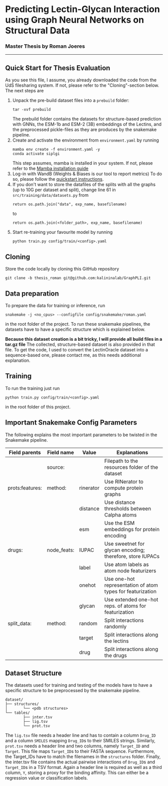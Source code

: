 # Predicting Lectin-Glycan Interaction using Graph Neural Networks on Structural Data

### Master Thesis by Roman Joeres

---

## Quick Start for Thesis Evaluation

As you see this file, I assume, you already downloaded the code from the UdS filesharing system. If not, please refer 
to the "Cloning"-section below. The next steps are
1. Unpack the pre-build dataset files into a `prebuild` folder:
   ```shell
   tar -xvf prebuild
   ```
   The prebuild folder contains the datasets for structure-based prediction with GNNs, the ESM-1b and ESM-2 (3B) 
   embeddings of the Lectins, and the preprocessed pickle-files as they are produces by the snakemake pipeline.
2. Create and activate the environment from ``environment.yaml`` by running
   ```shell
   mamba env create -f environment.yaml -y
   conda activate siplgi
   ```
   This step assumes, mamba is installed in your system. If not, please refer to the 
   [Mamba installation guide](https://mamba.readthedocs.io/en/latest/installation.html#existing-conda-install)
3. Log-in with WandB (Weights & Biases is our tool to report metrics)
   To do so, please follow the [quickstart instructions](https://docs.wandb.ai/quickstart).
4. If you don't want to store the datafiles of the splits with all the graphs (up to 10G per dataset and split), change 
   line 61 in `src/training/data/datasets.py` from
   ```shell
   return os.path.join("data", exp_name, basefilename)
   ```
   to
   ```shell
   return os.path.join(<folder_path>, exp_name, basefilename)
   ```
5. Start re-training your favourite model by running
   ```shell
   python train.py config/train/<config>.yaml
   ```

## Cloning

Store the code locally by cloning this GitHub repository

```shell
git clone -b thesis_roman git@github.com:kalininalab/GraphPLI.git
```

## Data preparation

To prepare the data for training or inference, run

```shell
snakemake -j <no_cpus> --configfile config/snakemake/roman.yaml
```

in the root folder of the project. To run these snakemake pipelines, the datasets have to have a specific structure 
which is explained below.

**Because this dataset creation is a bit tricky, I will provide all build files in a tar.gz file**
The collected, structure-based dataset is also provided in that file. To get the code, I used to convert the 
LectinOracle dataset into a sequence-based one, please contact me, as this needs additional explanation.

## Training

To run the training just run

```shell
python train.py config/train/<config>.yaml
```

in the root folder of this project.


## Important Snakemake Config Parameters

The following explains the most important parameters to be twisted in the Snakemake pipeline.

| Field parents   | Field name  | Value      | Explanations                                               |
|-----------------|-------------|------------|------------------------------------------------------------|
|                 | source:     | <filepath> | Filepath to the resources folder of the dataset            |
| prots:features: | method:     | rinerator  | Use RINerator to compute protein graphs                    |
|                 |             | distance   | Use distance thresholds between Calpha atoms               |
|                 |             | esm        | Use the ESM embeddings for protein encoding                |
| drugs:          | node_feats: | IUPAC      | Use sweetnet for glycan encoding; therefore, store IUPACs  |
|                 |             | label      | Use atom labels as atom node featurizers                   |
|                 |             | onehot     | Use one-hot representation of atom types for featurization |
|                 |             | glycan     | Use extended one-hot reps. of atoms for featurization      |
| split_data:     | method:     | random     | Split interactions randomly                                |
|                 |             | target     | Split interactions along the lectins                       |
|                 |             | drug       | Split interactions along the drugs                         |

## Dataset Structure

The datasets used for training and testing of the models have to have a specific structure to be preprocessed by the 
snakemake pipeline. 

```
dataset/
├── structures/
│       └── <pdb structures>
└── tables/
        ├── inter.tsv
        ├── lig.tsv
        └── prot.tsv
```

The `lig.tsv` file needs a header line and has to contain a column `Drug_ID` and a column `SMILES` mapping `Drug_ID`s 
to their SMILES strings. Similarly, `prot.tsv` needs a header line and two columns, namely `Target_ID` and `Target`. 
This file maps `Target_ID`s to their FASTA sequence. Furthermore, the Target_IDs have to match the filenames in the 
`structures` folder. Finally, the inter.tsv file contains the actual pairwise interactions of `Drug_ID`s and 
`Target_ID`s in a TSV format. Again a header line is required as well as a third column, `Y`, storing a proxy for the 
binding affinity. This can either be a regression value or classification labels.
